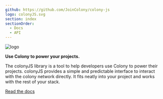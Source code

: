 ```yaml
---
github: https://github.com/JoinColony/colony-js
logo: colonyJS.svg
section: index
sectionOrder:
  - Docs
  - API
---
```


![logo](https://raw.githubusercontent.com/JoinColony/colonyJS/master/docs/img/colonyJS_combomark.svg?sanitize=true)

**Use Colony to power your projects.**

The colonyJS library is a tool to help developers use Colony to power their projects. colonyJS provides a simple and predictable interface to interact with the colony network directly. It fits neatly into your project and works with the rest of your stack.

[Read the docs](/colonyjs/docs-quickstart/ "Docs")
